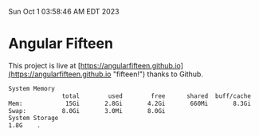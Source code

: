 Sun Oct  1 03:58:46 AM EDT 2023

# Angular Fifteen


This project is live at [https://angularfifteen.github.io](https://angularfifteen.github.io "fifteen!") thanks to Github.

```bash
System Memory
               total        used        free      shared  buff/cache   available
Mem:            15Gi       2.8Gi       4.2Gi       660Mi       8.3Gi        11Gi
Swap:          8.0Gi       3.0Mi       8.0Gi
System Storage
1.8G	.
```
